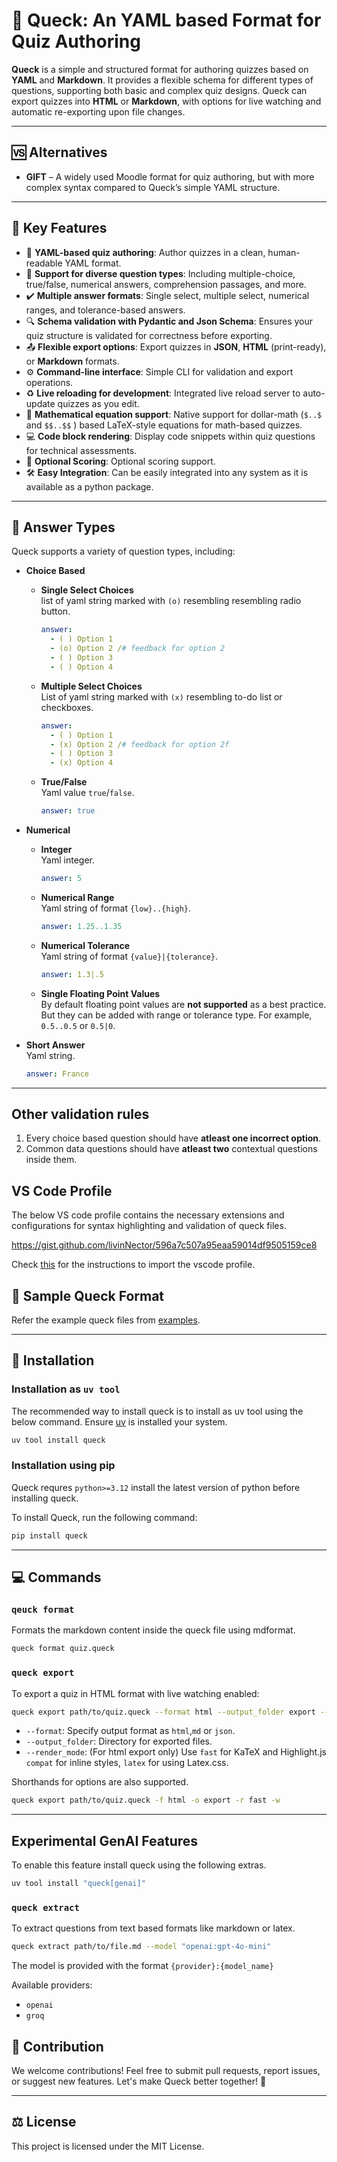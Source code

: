 # 🌟 Queck: An YAML based Format for Quiz Authoring

**Queck** is a simple and structured format for authoring quizzes based on **YAML** and **Markdown**. It provides a flexible schema for different types of questions, supporting both basic and complex quiz designs. Queck can export quizzes into **HTML** or **Markdown**, with options for live watching and automatic re-exporting upon file changes.

---

## 🆚 Alternatives

- **GIFT** – A widely used Moodle format for quiz authoring, but with more complex syntax compared to Queck’s simple YAML structure.

---

## 🔑 Key Features

- 📝 **YAML-based quiz authoring**: Author quizzes in a clean, human-readable YAML format.
- 🧠 **Support for diverse question types**: Including multiple-choice, true/false, numerical answers, comprehension passages, and more.
- ✔️ **Multiple answer formats**: Single select, multiple select, numerical ranges, and tolerance-based answers.
- 🔍 **Schema validation with Pydantic and Json Schema**: Ensures your quiz structure is validated for correctness before exporting.
- 📤 **Flexible export options**: Export quizzes in **JSON**, **HTML** (print-ready), or **Markdown** formats.
- ⚙️ **Command-line interface**: Simple CLI for validation and export operations.
- ♻️ **Live reloading for development**: Integrated live reload server to auto-update quizzes as you edit.
- 📐 **Mathematical equation support**: Native support for dollar-math (`$..$` and `$$..$$` ) based LaTeX-style equations for math-based quizzes.
- 💻 **Code block rendering**: Display code snippets within quiz questions for technical assessments.
- 💯 **Optional Scoring**: Optional scoring support.
- 🛠️ **Easy Integration**: Can be easily integrated into any system as it is available as a python package.
---

## 📝 Answer Types

Queck supports a variety of question types, including:

- **Choice Based**
  - **Single Select Choices**\
    list of yaml string marked with `(o)` resembling resembling radio button.

    ```yaml
    answer:
      - ( ) Option 1
      - (o) Option 2 /# feedback for option 2
      - ( ) Option 3
      - ( ) Option 4
    ```

  - **Multiple Select Choices**\
    List of yaml string marked with `(x)` resembling to-do list or checkboxes.

    ```yaml
    answer:
      - ( ) Option 1
      - (x) Option 2 /# feedback for option 2f
      - ( ) Option 3
      - (x) Option 4
    ```

  - **True/False**\
    Yaml value `true`/`false`.

    ```yaml
    answer: true
    ```

- **Numerical**
  - **Integer**\
    Yaml integer.

    ```yaml
    answer: 5
    ```

  - **Numerical Range**\
    Yaml string of format `{low}..{high}`.

    ```yaml
    answer: 1.25..1.35
    ```

  - **Numerical Tolerance**\
    Yaml string of format `{value}|{tolerance}`.

    ```yaml
    answer: 1.3|.5
    ```
  - **Single Floating Point Values**\
    By default floating point values are **not supported** as a best practice. But they can be added with range or tolerance type. For example, `0.5..0.5` or `0.5|0`.

- **Short Answer**\
  Yaml string.
  
  ```yaml
  answer: France
  ```

---

## Other validation rules
1. Every choice based question should have **atleast one incorrect option**. 
2. Common data questions should have **atleast two** contextual  questions inside them.

## VS Code Profile

The below VS code profile contains the necessary extensions and configurations for syntax highlighting and validation of queck files. 

https://gist.github.com/livinNector/596a7c507a95eaa59014df9505159ce8

Check [this](https://code.visualstudio.com/docs/configure/profiles#_import) for the instructions to import the vscode profile.

## 📄 Sample Queck Format

Refer the example queck files from [examples](/examples/).


---

## 🚀 Installation

### Installation as `uv tool`

The recommended way to install queck is to install as uv tool using the below command. Ensure [uv](https://docs.astral.sh/uv/getting-started/installation/) is installed your system.

```sh
uv tool install queck
```

### Installation using pip

Queck requres `python>=3.12` install the latest version of python before installing queck.

To install Queck, run the following command:

```sh
pip install queck
```

---

## 💻 Commands

### `qeuck format`

Formats the markdown content inside the queck file using mdformat.

```bash
queck format quiz.queck
```

### `queck export`

To export a quiz in HTML format with live watching enabled:

```bash
queck export path/to/quiz.queck --format html --output_folder export --render_mode fast --watch
```

- `--format`: Specify output format as `html`,`md` or `json`.
- `--output_folder`: Directory for exported files.
- `--render_mode`: (For html export only) Use `fast` for KaTeX and Highlight.js `compat` for inline styles, `latex` for using Latex.css.

Shorthands for options are also supported.

```bash
queck export path/to/quiz.queck -f html -o export -r fast -w
```

---

## Experimental GenAI Features

To enable this feature install queck using the following extras.

```bash
uv tool install "queck[genai]"
```

### `queck extract`

To extract questions from text based formats like markdown or latex.

```bash
queck extract path/to/file.md --model "openai:gpt-4o-mini"
```

The model is provided with the format `{provider}:{model_name}`

Available providers:
  - `openai`
  - `groq`



## 🤝 Contribution

We welcome contributions! Feel free to submit pull requests, report issues, or suggest new features. Let's make Queck better together! 🙌

---

## ⚖️ License

This project is licensed under the MIT License.